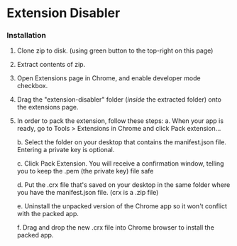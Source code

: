 # Extension Disabler

### Installation

1) Clone zip to disk. (using green button to the top-right on this page)
2) Extract contents of zip.
3) Open Extensions page in Chrome, and enable developer mode checkbox.
4) Drag the "extension-disabler" folder (_inside_ the extracted folder) onto the extensions page.
5) In order to pack the extension, follow these steps:
    a. When your app is ready, go to Tools > Extensions in Chrome and click Pack extension...

    b. Select the folder on your desktop that contains the manifest.json file. Entering a private key is optional.

    c. Click Pack Extension. You will receive a confirmation window, telling you to keep the .pem (the private key) file safe

    d. Put the .crx file that's saved on your desktop in the same folder where you have the manifest.json file. (crx is a .zip file)
    
    e. Uninstall the unpacked version of the Chrome app so it won't conflict with the packed app.
    
    f. Drag and drop the new .crx file into Chrome browser to install the packed app.
